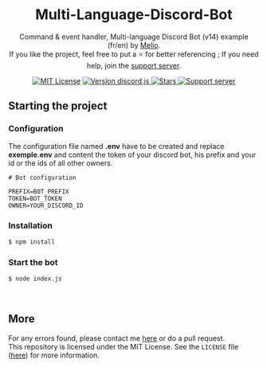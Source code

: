 <h1 align="center">Multi-Language-Discord-Bot</h1>
<p align="center">
    Command &amp; event handler, Multi-language Discord Bot (v14) example (fr/en) by <a href="https://github.com/antoinemcx">Melio</a>.
    <br>
    If you like the project, feel free to put a ⭐ for better referencing ; If you need help, join the <a href="https://antoinemcx.fr/discord">support server</a>.
</p>

<p align="center">
    <a title="MIT Lisence" href="LICENSE"><img src="https://img.shields.io/badge/license-MIT-blue" alt="MIT License"></a>
    <a title="Version discord.js" href="https://www.npmjs.com/package/discord.js">
        <img src="https://img.shields.io/badge/discord.js-v14.16.3-blue.svg?logo=npm" alt="Version discord.js">
    </a>
    <a title="Stars" href="https://github.com/antoinemcx/Multi-Language-Discord-Bot">
        <img src="https://img.shields.io/github/stars/antoinemcx/Multi-Language-Discord-Bot" alt="Stars">
    </a>
    <a title="Support server" href="https://antoinemcx.fr/discord">
        <img src="https://img.shields.io/discord/738122381062832180.svg?&logo=discord&logoColor=ffffff&color=7389D8&labelColor=6A7EC2&label=Support" alt="Support server">
    </a>

   <br>
</p>

## Starting the project

### Configuration
The configuration file named **.env** have to be created and replace **exemple.env** and content the token of your discord bot, his prefix and your id or the ids of all other owners. 
```  
# Bot configuration

PREFIX=BOT_PREFIX
TOKEN=BOT_TOKEN
OWNER=YOUR_DISCORD_ID
```

### Installation
```sh
$ npm install
```

### Start the bot
```sh
$ node index.js
```

<br>

## More

For any errors found, please contact me [here](https://discord.com/invite/G6WQsMQShZ) or do a pull request.  
This repository is licensed under the MIT License. See the `LICENSE` file ([here](LICENSE)) for more information.
